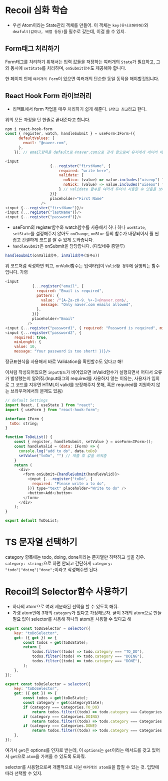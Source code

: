 # Recoil 심화 학습
- 우선 Atom이라는 State관리 객체를 만들어. 이 객체는 `key(유니크해야해)`와 `deafult(값이나, 배열 등등)`를 필수로 갖는데, 이걸 쓸 수 있지.

## Form태그 처리하기

Form태그를 처리하기 위해서는 입력 값들을 저장하는 여러개의 `State`가 필요하고, 그와 동시에 `setState`를 처리하며, `onSubmit함수`도 제공해야 합니다.

한 페이지 안에 `여러개의 Form`이 있으면 여러개의 단순한 동일 동작을 해야할것입니다.

## React Hook Form 라이브러리

-   리액트에서 form 작업을 매우 처리하기 쉽게 해준다. `단연코 최고`라고 한다.

위의 모든 과정을 단 한줄로 끝내준다고 합니다.

```javascript
npm i react-hook-form
const { register, watch, handleSubmit } = useForm<IForm>({
      defaultValues: {
        email: "@naver.com",
      },
    }); // email항목을 default로 @naver.com으로 갖게 함으로써 유저에게 네이버 메일만 사용함을 알려줘

<input
                    {...register("firstName", {
                        required: "write here",
                        validate: {
                          noNico: (value) => value.includes("uiseop") ? "no uiseop allowed" : true,
                          noNick: (value) => value.includes("uiseoo") ? "no uiseoo allowed" : true,
                        } // validate 함수를 여러개 두어서 사용할 수 있음을 보여준다.
                    })}
                    placeholder="First Name"
                />
<input {...register("firstName")}/>
<input {...register("lastName")}/>
<input {...register("password")}/>
```

-   useForm의 register함수와 watch함수를 사용해서 하나 하나 `useState`, `setState`를 설정해주지 않아도 `onChange`, `onBlur` 등의 함수가 내장되어서 훨 씬 쉽고 간결하게 코드를 짤 수 있게 도와줍니다.
-   `handleSubmit`은 onSubmit을 담당합니다. (다있네유 증말루)

```javascript
handleSubmit(onValid함수, inValid함수(필수x))
```

위 코드처럼 작성하면 되고, onValid함수는 입력타입이 `Valid할 경우`에 실행되는 함수입니다.
가령

```javascript
<input
            {...register("email", {
              required: "Email is required",
              pattern: {
                value: /^[A-Za-z0-9._%+-]+@naver.com$/,
                message: "Only naver.com emails allowed",
              },
            })}
            placeholder="Email"
          />
<input {...register("password1", { required: "Password is required", minLenght: 10 })}/>
<input {...register("password2", { 
    required: true, 
    minLenght: {
    value: 10,
    message: "Your password is too short! })}/>
```
정규표현식을 사용해서 바로 Validation을 확인할수도 있다고 해!

이처럼 작성되어있으면 `input필드`가 비어있으면 inValid함수가 실행되면서 어디서 오류가 발생했는지 알려줘.(Input태그의 required를 사용하지 않는 이유는, 사용자가 임의로 그 코드를 지우면 HTML이 valid를 보장해주지 못해, 혹은 required를 지원하지 않는 브라우저에서의 문제도 있음)


```javascript
// default Settings
import React, { useState } from "react";
import { useForm } from "react-hook-form";

interface IForm {
  toDo: string;
}

function ToDoList() {
    const { register, handleSubmit, setValue } = useForm<IForm>();
    const handleValid = (data: IForm) => {
      console.log("add to do", data.toDo)
      setValue("toDo", "") // 제출 후 값을 비워줌
    }
    return (
      <div>
        <form onSubmit={handleSubmit(handleValid)}>
          <input {...register("toDo", {
            required: "Please write a to do",
          })} type="text" placeholder="Write to do" />
          <button>Add</button>
        </form>
      </div>
    );
}

export default ToDoList;
```

# TS 문자열 선택하기
category 항목에는 todo, doing, done이라는 문자열만 허락하고 싶을 경우. `category: string;`으로 하면 안되고 간단하게 `category: "todo"|"doing"|"done";`이라고 작성해주면 된다.

# Recoil의 Selector함수 사용하기
- 하나의 atom으로 여러 세분화된 선택을 할 수 있도록 해줘.
- 가령 atom안에 3개의 `category`가 있다고 가정해보자. 굳이 3개의 atom으로 만들 필요 없이 selector를 사용해 하나의 atom을 사용할 수 있다고 해

```javascript
export const toDoSelector = selector({
    key: "toDoSelector",
    get: ({ get }) => {
        const todos = get(toDoState);
        return [
            todos.filter((todo) => todo.category === "TO_DO"),
            todos.filter((todo) => todo.category === "DOING"),
            todos.filter((todo) => todo.category === "DONE"),
        ];
    },
});

export const toDoSelector = selector({
    key: "toDoSelector",
    get: ({ get }) => {
        const todos = get(toDoState);
        const category = get(categoryState);
        if (category === Categories.TO_DO)
            return todos.filter((todo) => todo.category === Categories.TO_DO);
        if (category === Categories.DOING)
            return todos.filter((todo) => todo.category === Categories.DOING);
        if (category === Categories.DONE)
            return todos.filter((todo) => todo.category === Categories.DONE);
    },
});

```
여기서 `get`은 options를 인자로 받는데, 이 `options`는 `get`이라는 메서드를 갖고 있어서 `get`으로 `atom`을 가져올 수 있도록 도와줘. 

selector를 사용함으로써 개별적으로 나뉜 `여러개의 atom들`을 합칠 수 있는 것. 입맛에 따라 선택할 수 있지. 